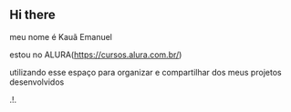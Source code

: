 ## Hi there 

meu nome é Kauã Emanuel

estou no ALURA(https://cursos.alura.com.br/)

utilizando esse espaço para organizar e compartilhar dos meus projetos desenvolvidos


.!.[](https://media1.giphy.com/media/v1.Y2lkPTc5MGI3NjExZHplbGdrajNrbzdxOGxpM3F0ajk0Z2I5NnVqZjg5aWVwM2t3NXhoeCZlcD12MV9pbnRlcm5hbF9naWZfYnlfaWQmY3Q9Zw/l2SqhBqTu2y1Kk4GA/giphy.webp)
